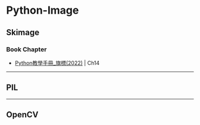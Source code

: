 # Python-Image

## Skimage
### Book Chapter
* [Python教學手冊_旗標(2022)](https://www.flag.com.tw/books/product/F2711) | Ch14
----
## PIL

----
## OpenCV